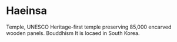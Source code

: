 # Haeinsa
Temple, UNESCO Heritage-first temple preserving 85,000 encarved wooden panels.
Bouddhism
It is locaed in South Korea. 
